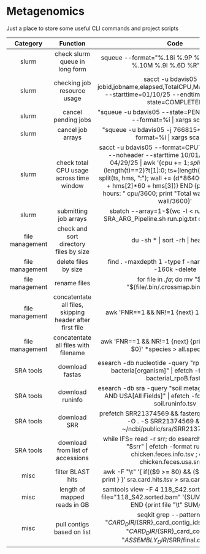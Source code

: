 # Metagenomics
Just a place to store some useful CLI commands and project scripts

| Category | Function | Code |
|:---:|:---:|:---:|
|slurm|check slurm queue in long form|squeue --format="%.18i %.9P %.100j %.8u %.8T %.10M %.9l %.6D %R" --me
|slurm|checking job resource usage|sacct -u bdavis05 -o jobid,jobname,elapsed,TotalCPU,MaxRSS,MaxVMsize --starttime=01/10/25 --endtime=01/30/25 --state=COMPLETED
|slurm|cancel pending jobs|"squeue -u bdavis05 --state=PENDING --noheader --format=%i \| xargs scancel"
|slurm|cancel job arrays|"squeue -u bdavis05 -j 766815* --noheader --format=%i \| xargs scancel"
|slurm|check total CPU usage across time window|sacct -u bdavis05 --format=CPUTimeRAW,Elapsed --noheader --starttime 10/01/24 --endtime 04/29/25 \| awk '{cpu += $1; split($2, t, "-"); d=(length(t)==2)?t[1]:0; ts=(length(t)==2)?t[2]:t[1]; split(ts, hms, ":"); wall += (d*86400 + hms[1]*3600 + hms[2]*60 + hms[3])} END {print "Total CPU hours: " cpu/3600; print "Total wall time (hours): " wall/3600}'
|slurm|submitting job arrays|sbatch --array=1-$(wc -l < run.pig.txt)%32 SRA_ARG_Pipeline.sh run.pig.txt card.4.0.0.dmnd
|file management|check and sort directory files by size|du -sh * \| sort -rh \| head -30
|file management|delete files by size|find . -maxdepth 1 -type f -name "*.tif" -size -160k -delete
|file management|rename files|for file in *.fa*; do mv "$file" "${file/.bin/.crossmap.bin}"; done
|file management|concatentate all files, skipping header after first file|awk 'FNR==1 && NR!=1 {next} 1' * > afp_sal.tsv
|file management|concatentate all files with filename|awk 'FNR==1 && NR!=1 {next} {print FILENAME "\t" $0}' *species > all.species.tsv 
|SRA tools|download fastas|esearch -db nucleotide -query "rpob[All Fields] AND bacteria[organism]" \| efetch -format fasta > bacterial_rpoB.fasta
|SRA tools|download runinfo|esearch -db sra -query "soil metagenome[All Fields] AND USA[All Fields]" \| efetch -format runinfo >> soil.runinfo.tsv
|SRA tools|download SRR|prefetch SRR21374569 && fasterq-dump -e 16 -t . -O . -S SRR21374569 && rm -rf ~/ncbi/public/sra/SRR21374569.sra
|SRA tools|download from list of accessions|while IFS= read -r srr; do esearch -db sra -query "$srr" \| efetch -format runinfo >> chicken.feces.info.tsv ; done < chicken.feces.usa.srr.txt
|misc|filter BLAST hits|awk -F "\t" '{ if(($9 >= 80) && ($17 <= 1E-10)) { print } }' sra.card.hits.tsv > sra.card.hits.filtered.tsv
|misc|length of mapped reads in GB|samtools view -F 4 118_S42.sorted.bam \| awk -v file="118_S42.sorted.bam" '{SUM += length($10)} END {print file "\t" SUM/10^9}'
|misc|pull contigs based on list|seqkit grep --pattern-file "$CARD_DIR/${SRR}_card_contig_ids.txt" --out-file "$CARD_DIR/${SRR}_card_contigs.fa" "$ASSEMBLY_DIR/$SRR/final.contigs.fa"
























